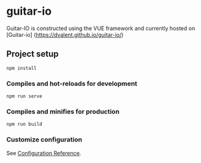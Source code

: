 # guitar-io
Guitar-IO is constructed using the VUE framework and currently hosted on [Guitar-io] (https://dvalent.github.io/guitar-io/)

## Project setup
```
npm install
```

### Compiles and hot-reloads for development
```
npm run serve
```

### Compiles and minifies for production
```
npm run build
```

### Customize configuration
See [Configuration Reference](https://cli.vuejs.org/config/).
